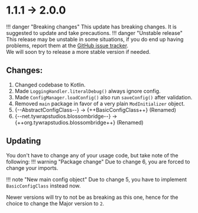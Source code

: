 # 1.1.1 -> 2.0.0

!!! danger "Breaking changes"
    This update has breaking changes. It is suggested to update and take precautions.
!!! danger "Unstable release"
    This release may be unstable in some situations, if you do end up having problems, report them at the [GitHub issue tracker](https://github.com/Tywrap-Studios/BlossomBridge/issues).  
    We will soon try to release a more stable version if needed.

## Changes:
1. Changed codebase to Kotlin.
2. Made `LoggingHandler.literalDebug()` always ignore config.
3. Made `ConfigManager.loadConfig()` also run `saveConfig()` after validation.
4. Removed `main` package in favor of a very plain `ModInitializer` object.
5. {--AbstractConfigClass--} -> {++BasicConfigClass++} (Renamed)
6. {--net.tywrapstudios.blossombridge--} -> {++org.tywrapstudios.blossombridge++} (Renamed)

## Updating
You don't have to change any of your usage code, but take note of the following:
!!! warning "Package change"
    Due to change 6, you are forced to change your imports.

!!! note "New main config object"
    Due to change 5, you have to implement `BasicConfigClass` instead now.

Newer versions will try to not be as breaking as this one, hence for the choice to change the Major version to `2`.